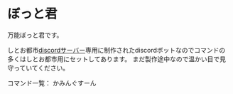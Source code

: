 # ぼっと君
万能ぼっと君です。

しとお都市[discordサーバー](https://discordapp.com/invite/AD8DrrD)専用に制作されたdiscordボットなのでコマンドの多くはしとお都市用にセットしてあります。
まだ製作途中なので温かい目で見守っていてください。

コマンド一覧：
かみんぐすーん
